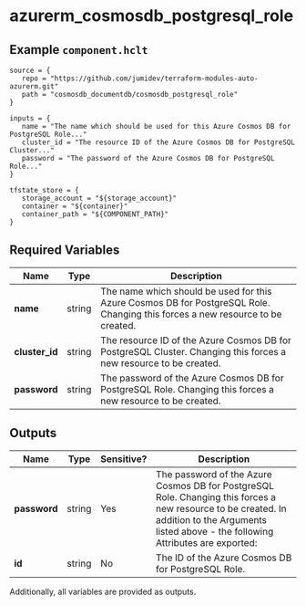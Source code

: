 # azurerm_cosmosdb_postgresql_role



## Example `component.hclt`

```hcl
source = {
   repo = "https://github.com/jumidev/terraform-modules-auto-azurerm.git"   
   path = "cosmosdb_documentdb/cosmosdb_postgresql_role"   
}

inputs = {
   name = "The name which should be used for this Azure Cosmos DB for PostgreSQL Role..."   
   cluster_id = "The resource ID of the Azure Cosmos DB for PostgreSQL Cluster..."   
   password = "The password of the Azure Cosmos DB for PostgreSQL Role..."   
}

tfstate_store = {
   storage_account = "${storage_account}"   
   container = "${container}"   
   container_path = "${COMPONENT_PATH}"   
}

```

## Required Variables

| Name | Type |  Description |
| ---- | --------- |  ----------- |
| **name** | string |  The name which should be used for this Azure Cosmos DB for PostgreSQL Role. Changing this forces a new resource to be created. | 
| **cluster_id** | string |  The resource ID of the Azure Cosmos DB for PostgreSQL Cluster. Changing this forces a new resource to be created. | 
| **password** | string |  The password of the Azure Cosmos DB for PostgreSQL Role. Changing this forces a new resource to be created. | 



## Outputs

| Name | Type | Sensitive? | Description |
| ---- | ---- | --------- | --------- |
| **password** | string | Yes  | The password of the Azure Cosmos DB for PostgreSQL Role. Changing this forces a new resource to be created. In addition to the Arguments listed above - the following Attributes are exported: | 
| **id** | string | No  | The ID of the Azure Cosmos DB for PostgreSQL Role. | 

Additionally, all variables are provided as outputs.
